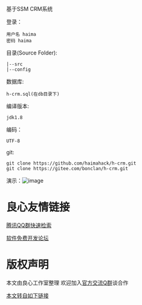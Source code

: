 ﻿基于SSM CRM系统

登录：

	用户名 haima
	密码 haima

目录(Source Folder):

	|--src
	|--config
	
	
数据库:

	h-crm.sql(在db目录下)
	
	
编译版本: 

	jdk1.8


编码：

	UTF-8

git:

	git clone https://github.com/haimahack/h-crm.git
	git clone https://gitee.com/bonclan/h-crm.git
	
	
演示：![image](https://github.com/haimahack/h-crm/raw/master/h-crm.gif)







 # 良心友情链接

[腾讯QQ群快速检索](http://u.720life.cn/s/8cf73f7c)

[软件免费开发论坛](http://u.720life.cn/s/bbb01dc0)

# 版权声明 

本文由良心工作室整理 欢迎加入[官方交流Q群](https://u.720life.cn/s/f2316816)谈合作

[本文转自如下链接](http://u.720life.cn/g/2e71d0f0a5c601172267ba20d3a43c6e21c9ff7e083afc12aade9b6421acf21ec5b806a37608c38d29bce9450327b06b70bfcef4c2c431f792c5f122505e252f)